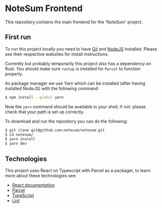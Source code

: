 # NoteSum Frontend
This repository contains the main frontend for the 'NoteSum' project.

## First run
To run this project locally you need to have [Git](https://git-scm.com/) and [NodeJS](https://nodejs.org/) installed. Please see their respective websites for install instructions.

Currently but probably temporarily this project also has a dependency on Rust. You should make sure `rustup` is installed for `Parcel` to function properly.

As package manager we use Yarn which can be installed (after having installed NodeJS) with the following command:
```bash
$ npm install --global yarn
```

Now the `yarn` command should be available in your shell, if not: please check that your path is set up correctly.

To download and run the repository you can do the following:
```bash
$ git clone git@github.com:notesum/notesum.git
$ cd notesum/
$ yarn install
$ yarn dev
```

## Technologies
This project uses React on Typescript with Parcel as a packager, to learn more about these technologies see:

- [React documentation](https://reactjs.org/)
- [Parcel](https://parceljs.org/)
- [TypeScript](https://www.typescriptlang.org/)
- [Lint](https://palantir.github.io/tslint/)
